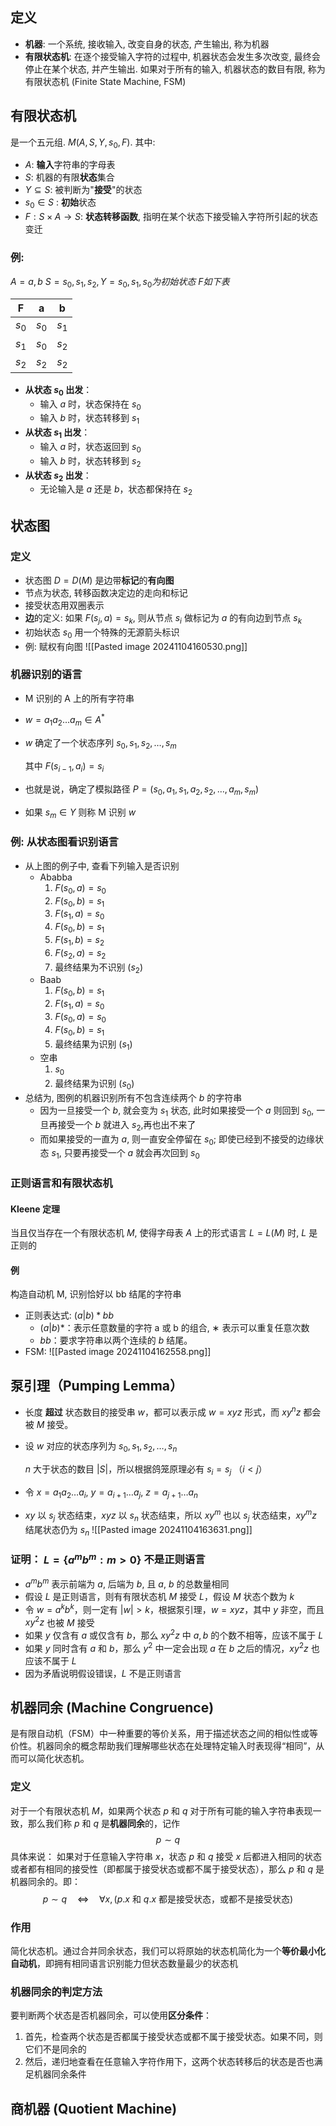 ## 定义
- **机器**: 一个系统, 接收输入, 改变自身的状态, 产生输出, 称为机器
- **有限状态机**: 在逐个接受输入字符的过程中, 机器状态会发生多次改变, 最终会停止在某个状态, 并产生输出. 如果对于所有的输入, 机器状态的数目有限, 称为有限状态机 (Finite State Machine, FSM)

## 有限状态机
是一个五元组. $M(A,S,Y,s_0,F)$.
其中:
- $A$: **输入**字符串的字母表
- $S$: 机器的有限**状态**集合
- $Y \subseteq S$: 被判断为"**接受**"的状态
- $s_0 \in S$ : **初始**状态
- $F : S \times A \rightarrow S$: **状态转移函数**, 指明在某个状态下接受输入字符所引起的状态变迁
### 例:
$A={a,b}$
$S={s_0,s_1,s_2}, Y={s_0,s_1}, s_0为初始状态$
$F如下表$

|   F   |   a   |   b   |
| :---: | :---: | :---: |
| $s_0$ | $s_0$ | $s_1$ |
| $s_1$ | $s_0$ | $s_2$ |
| $s_2$ | $s_2$ | $s_2$ |

- **从状态 $s_0$ 出发**：
    - 输入 $a$ 时，状态保持在 $s_0$
    - 输入 $b$ 时，状态转移到 $s_1$
- **从状态 $s_1$ 出发**：
    - 输入 $a$ 时，状态返回到 $s_0$
    - 输入 $b$ 时，状态转移到 $s_2$
- **从状态 $s_2$ 出发**：
    - 无论输入是 $a$ 还是 $b$，状态都保持在 $s_2$
## 状态图
### 定义
- 状态图 $D=D(M)$ 是边带**标记**的**有向图**
- 节点为状态, 转移函数决定边的走向和标记
- 接受状态用双圈表示
- **边**的定义: 如果 $F(s_j,a)=s_k$, 则从节点 $s_i$ 做标记为 $a$ 的有向边到节点 $s_k$
- 初始状态 $s_0$ 用一个特殊的无源箭头标识
- 例: 赋权有向图
![[Pasted image 20241104160530.png]]
### 机器识别的语言

- M 识别的 A 上的所有字符串
- $w = a_1 a_2 \dots a_m \in A^*$
- $w$ 确定了一个状态序列 $s_0, s_1, s_2, \dots, s_m$
  
  其中 $F(s_{i-1}, a_i) = s_i$
  
- 也就是说，确定了模拟路径 $P = (s_0, a_1, s_1, a_2, s_2, \dots, a_m, s_m)$
- 如果 $s_m \in Y$ 则称 M 识别 $w$
### 例: 从状态图看识别语言
- 从上图的例子中, 查看下列输入是否识别
	- Ababba
		1. $F(s_0,a)=s_0$
		2. $F(s_0,b)=s_1$
		3. $F(s_1,a)=s_0$
		4. $F(s_0,b)=s_1$
		5. $F(s_1,b)=s_2$
		6. $F(s_2,a)=s_2$
		7. 最终结果为不识别 ($s_2$)
	- Baab
		1. $F(s_0,b)=s_1$
		2. $F(s_1,a)=s_0$
		3. $F(s_0,a)=s_0$
		4. $F(s_0,b)=s_1$
		5. 最终结果为识别 ($s_1$)
	- 空串
		1. $s_0$
		2. 最终结果为识别 ($s_0$)
- 总结为, 图例的机器识别所有不包含连续两个 $b$ 的字符串
	- 因为一旦接受一个 $b$, 就会变为 $s_1$ 状态, 此时如果接受一个 $a$ 则回到 $s_0$, 一旦再接受一个 $b$ 就进入 $s_2$,再也出不来了
	- 而如果接受的一直为 $a$, 则一直安全停留在 $s_0$; 即使已经到不接受的边缘状态 $s_1$, 只要再接受一个 $a$ 就会再次回到 $s_0$
### 正则语言和有限状态机
#### Kleene 定理
当且仅当存在一个有限状态机 $M$, 使得字母表 $A$ 上的形式语言 $L=L(M)$ 时, $L$ 是正则的
#### 例
构造自动机 M, 识别恰好以 bb 结尾的字符串
- 正则表达式: $(a|b)*bb$
	-  $(a|b)*$：表示任意数量的字符 a 或 b 的组合, $∗$ 表示可以重复任意次数
    - $bb$：要求字符串以两个连续的 $b$ 结尾。
- FSM:
 ![[Pasted image 20241104162558.png]]
## 泵引理（Pumping Lemma）

- 长度 **超过** 状态数目的接受串 $w$，都可以表示成 $w = xyz$ 形式，而 $xy^n z$ 都会被 $M$ 接受。
- 设 $w$ 对应的状态序列为 $s_0, s_1, s_2, \dots, s_n$
  
  $n$ 大于状态的数目 $|S|$，所以根据鸽笼原理必有 $s_i = s_j$ （$i < j$）

- 令 $x = a_1 a_2 \dots a_i$, $y = a_{i+1} \dots a_j$, $z = a_{j+1} \dots a_n$

- $x y$ 以 $s_j$ 状态结束，$x y z$ 以 $s_n$ 状态结束，所以 $x y^m$ 也以 $s_j$ 状态结束，$x y^m z$ 结尾状态仍为 $s_n$
![[Pasted image 20241104163631.png]]
### 证明： $L = \{a^m b^m : m > 0\}$ 不是正则语言
- $a^mb^m$ 表示前端为 $a$, 后端为 $b$, 且 $a$, $b$ 的总数量相同
- 假设 $L$ 是正则语言，则有有限状态机 $M$ 接受 $L$，假设 $M$ 状态个数为 $k$
- 令 $w = a^k b^k$，则一定有 $|w| > k$，根据泵引理，$w = xyz$，其中 $y$ 非空，而且 $xy^2z$ 也被 $M$ 接受
- 如果 $y$ 仅含有 $a$ 或仅含有 $b$，那么 $xy^2z$ 中 $a, b$ 的个数不相等，应该不属于 $L$
- 如果 $y$ 同时含有 $a$ 和 $b$，那么 $y^2$ 中一定会出现 $a$ 在 $b$ 之后的情况，$xy^2z$ 也应该不属于 $L$
- 因为矛盾说明假设错误，$L$ 不是正则语言
## 机器同余 (Machine Congruence)
是有限自动机（FSM）中一种重要的等价关系，用于描述状态之间的相似性或等价性。机器同余的概念帮助我们理解哪些状态在处理特定输入时表现得“相同”，从而可以简化状态机。
### 定义
对于一个有限状态机 $M$，如果两个状态 $p$ 和 $q$ 对于所有可能的输入字符串表现一致，那么我们称 $p$ 和 $q$ 是**机器同余**的，记作 
$$
p \sim q
$$
具体来说：
如果对于任意输入字符串 $x$，状态 $p$ 和 $q$ 接受 $x$ 后都进入相同的状态或者都有相同的接受性（即都属于接受状态或都不属于接受状态），那么 $p$ 和 $q$ 是机器同余的。即：
$$
p \sim q \quad \Longleftrightarrow \quad \forall x, \, (p.x \text{ 和 } q.x \text{ 都是接受状态，或都不是接受状态})
$$
### 作用
简化状态机。通过合并同余状态，我们可以将原始的状态机简化为一个**等价最小化自动机**，即拥有相同语言识别能力但状态数量最少的状态机
### 机器同余的判定方法
要判断两个状态是否机器同余，可以使用**区分条件**：
1. 首先，检查两个状态是否都属于接受状态或都不属于接受状态。如果不同，则它们不是同余的
2. 然后，递归地查看在任意输入字符作用下，这两个状态转移后的状态是否也满足机器同余条件
## 商机器 (Quotient Machine)